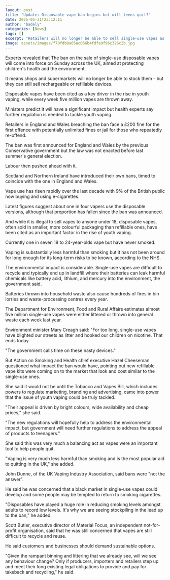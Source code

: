 ```yaml
---
layout: post
title: "Update: Disposable vape ban begins but will teens quit?"
date: 2025-05-31T23:12:11
author: "badely"
categories: [News]
tags: []
excerpt: "Retailers will no longer be able to sell single-use vapes as new laws come into force across the UK."
image: assets/images/f70fdb8a65ac066b4fdfa9f96c326c2b.jpg
---
```


Experts revealed that The ban on the sale of single-use disposable vapes will come into force on Sunday across the UK, aimed at protecting children's health and the environment. 

It means shops and supermarkets will no longer be able to stock them -  but they can still sell rechargeable or refillable devices. 

Disposable vapes have been cited as a key driver in the rise in youth vaping, while every week five million vapes are thrown away.

Ministers predict it will have a significant impact but health experts say further regulation is needed to tackle youth vaping.

Retailers in England and Wales breaching the ban face a £200 fine for the first offence with potentially unlimited fines or jail for those who repeatedly re-offend.

The ban was first announced for England and Wales by the previous Conservative government but the law was not enacted before last summer's general election.

Labour then pushed ahead with it. 

Scotland and Northern Ireland have introduced their own bans, timed to coincide with the one in England and Wales.

Vape use has risen rapidly over the last decade with 9% of the British public now buying and using e-cigarettes.

Latest figures suggest about one in four vapers use the disposable versions,  although that proportion has fallen since the ban was announced.

And while it is illegal to sell vapes to anyone under 18, disposable vapes, often sold in smaller, more colourful packaging than refillable ones, have been cited as an important factor in the rise of youth vaping.

Currently one in seven 18 to 24-year-olds vape but have never smoked.

Vaping is substantially less harmful than smoking but it has not been around for long enough for its long-term risks to be known, according to the NHS.

The environmental impact is considerable. Single-use vapes are difficult to recycle and typically end up in landfill where their batteries can leak harmful chemicals like battery acid, lithium, and mercury into the environment, the government said.

Batteries thrown into household waste also cause hundreds of fires in bin lorries and waste-processing centres every year.

The Department for Environment, Food and Rural Affairs estimates almost five million single-use vapes were either littered or thrown into general waste each week last year.

Environment minister Mary Creagh said: "For too long, single-use vapes have blighted our streets as litter and hooked our children on nicotine. That ends today.

"The government calls time on these nasty devices."

But Action on Smoking and Health chief executive Hazel Cheeseman questioned what impact the ban would have, pointing out new refillable vape kits were coming on to the market that look and cost similar to the single-use ones.

She said it would not be until the Tobacco and Vapes Bill, which includes powers to regulate marketing, branding and advertising, came into power that the issue of youth vaping could be truly tackled.

"Their appeal is driven by bright colours, wide availability and cheap prices," she said.

"The new regulations will hopefully help to address the environmental impact, but government will need further regulations to address the appeal of products to teenagers."

She said this was very much a balancing act as vapes were an important tool to help people quit.

"Vaping is very much less harmful than smoking and is the most popular aid to quitting in the UK," she added. 

John Dunne, of the UK Vaping Industry Association, said bans were "not the answer".

He said he was concerned that a black market in single-use vapes could develop and some people may be tempted to return to smoking cigarettes.

"Disposables have played a huge role in reducing smoking levels amongst adults to record low levels. It's why we are seeing stockpiling in the lead up to the ban," he added.

Scott Butler, executive director of Material Focus, an independent not-for-profit organisation, said that he was still concerned that vapes are still difficult to recycle and reuse. 

He said customers and businesses should demand sustainable options. 

"Given the rampant binning and littering that we already see, will we see any behaviour change? Only if producers, importers and retailers step up and meet their long existing legal obligations to provide and pay for takeback and recycling," he said. 

